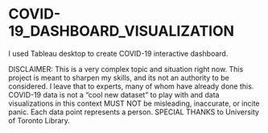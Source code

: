 # COVID-19_DASHBOARD_VISUALIZATION

I used Tableau desktop to create COVID-19 interactive dashboard.

DISCLAIMER: This is a very complex topic and situation right now. This project is meant to sharpen my skills, and its not an authority to be considered. I leave that to experts, many of whom have already done this.
COVID-19 data is not a “cool new dataset” to play with and data visualizations in this context MUST NOT be misleading, inaccurate, or incite panic. Each data point represents a person. 
SPECIAL THANKS to University of Toronto Library.
